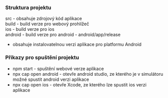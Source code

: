 ### Struktura projektu

src - obsahuje zdrojový kód aplikace <br>
build - build verze pro webový prohlížeč <br>
ios - build verze pro ios <br>
android - build verze pro android - android/app/release <br>

 <ul><li>obsahuje instalovatelnou verzi aplikace pro platformu Android</li></ul>

### Příkazy pro spuštění projektu

<ul>
    <li>npm start - spuštění webové verze aplikace</li>
    <li>npx cap open android - otevře android studio, ze kterého je v simulátoru možné spustit android verzi aplikace</li>
    <li>npx cap open ios - otevře Xcode, ze kterého lze spustit ios verzi aplikace</li>
</ul>
